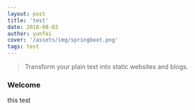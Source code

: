 ```yaml
---
layout: post
title: 'test'
date: 2018-08-03
author: yunfei
cover: '/assets/img/springboot.png'
tags: test
---
```


> Transform your plain text into static websites and blogs.

### Welcome

this test
